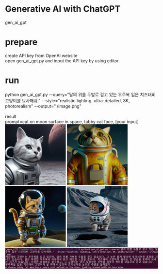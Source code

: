 # Generative AI with ChatGPT
gen_ai_gpt</br>

# prepare
create API key from OpenAI website</br>
open gen_ai_gpt.py and input the API key by using editor.</br>

# run
python gen_ai_gpt.py --query="달의 위를 두발로 걷고 있는 우주복 입은 치즈태비 고양이를 묘사해줘." --style="realistic lighting, ultra-detailed, 8K, photorealism" --output="./image.png"</br>
</br>
result</br>
prompt=cat on moon surface in space, tabby cat face, [your input]</br>
<img width="200px" src="https://github.com/mac999/gen_ai_gpt/blob/main/image2.png"/>
<img width="200px" src="https://github.com/mac999/gen_ai_gpt/blob/main/image1.png"/>
<img width="200px" src="https://github.com/mac999/gen_ai_gpt/blob/main/image.png"/>
<img width="200px" src="https://github.com/mac999/gen_ai_gpt/blob/main/image3.png"/></br>
<img width="800px" src="https://github.com/mac999/gen_ai_gpt/blob/main/prompt.png"/>
